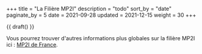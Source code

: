 +++
title = "La Filière MP2I"
description = "todo"
sort_by = "date"
paginate_by = 5
date = 2021-09-28
updated = 2021-12-15
weight = 30
+++

{{ draft() }}


Vous pourrez trouver d'autres informations plus globales sur la filière MP2I ici : [MP2I de France](https://github.com/mp2i-france/mp2i-france-website).